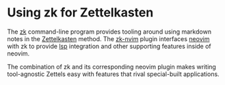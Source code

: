 # Using zk for Zettelkasten

The [zk](https://github.com/mickael-menu/zk) command-line program provides tooling around using markdown notes in the [Zettelkasten](90vq8_zettelkasten.md) method. The [zk-nvim](https://github.com/mickael-menu/zk-nvim) plugin interfaces [neovim]() with zk to provide [lsp](711g4_language-server-protocol.md) integration and other supporting features inside of neovim.

The combination of zk and its corresponding neovim plugin makes writing tool-agnostic Zettels easy with features that rival special-built applications.
